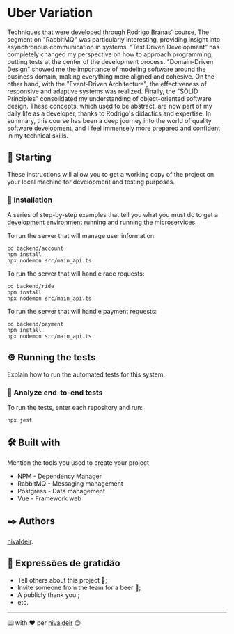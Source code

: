 # Uber Variation

Techniques that were developed through Rodrigo Branas' course, 
The segment on "RabbitMQ" was particularly interesting, providing insight into asynchronous communication in systems. “Test Driven Development” has completely changed my perspective on how to approach programming, putting tests at the center of the development process.
"Domain-Driven Design" showed me the importance of modeling software around the business domain, making everything more aligned and cohesive. On the other hand, with the "Event-Driven Architecture", the effectiveness of responsive and adaptive systems was realized.
Finally, the "SOLID Principles" consolidated my understanding of object-oriented software design. These concepts, which used to be abstract, are now part of my daily life as a developer, thanks to Rodrigo's didactics and expertise.
In summary, this course has been a deep journey into the world of quality software development, and I feel immensely more prepared and confident in my technical skills.

## 🚀 Starting


These instructions will allow you to get a working copy of the project on your local machine for development and testing purposes.


### 🔧 Installation

A series of step-by-step examples that tell you what you must do to get a development environment running and running the microservices.

To run the server that will manage user information:

```
cd backend/account
npm install
npx nodemon src/main_api.ts
```

To run the server that will handle race requests:

```
cd backend/ride
npm install
npx nodemon src/main_api.ts
```

To run the server that will handle payment requests:

```
cd backend/payment
npm install
npx nodemon src/main_api.ts
```

## ⚙️ Running the tests
Explain how to run the automated tests for this system.

### 🔩 Analyze end-to-end tests

To run the tests, enter each repository and run:

```
npx jest
```

## 🛠️ Built with

Mention the tools you used to create your project

* NPM - Dependency Manager
* RabbitMQ - Messaging management
* Postgress - Data management
* Vue - Framework web


## ✒️ Authors

[nivaldeir](https://github.com/nivaldeir).

## 🎁 Expressões de gratidão

* Tell others about this project 📢;
* Invite someone from the team for a beer 🍺;
* A publicly thank you   ;
* etc.

---
⌨️ with ❤️ per [nivaldeir](https://github.com/Nivaldeir) 😊

